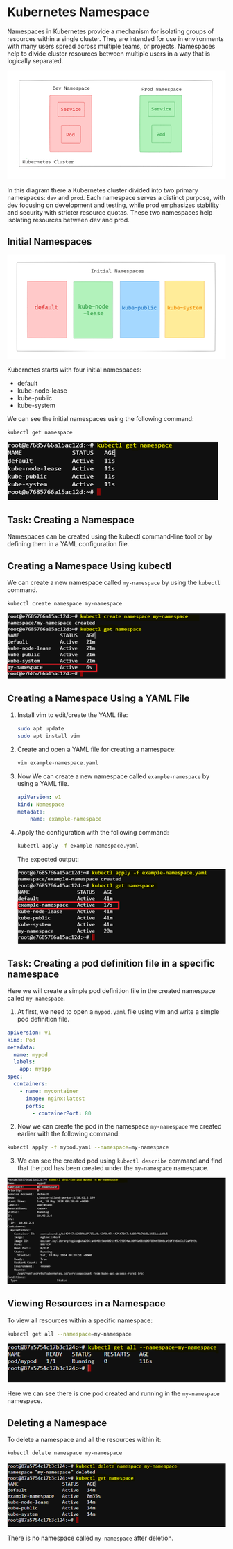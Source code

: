 # Kubernetes Namespace

Namespaces in Kubernetes provide a mechanism for isolating groups of resources within a single cluster. They are intended for use in environments with many users spread across multiple teams, or projects. Namespaces help to divide cluster resources between multiple users in a way that is logically separated.

![alt text](./images/Namespace-01.PNG)

In this diagram there a Kubernetes cluster divided into two primary namespaces: ``dev`` and ``prod``. Each namespace serves a distinct purpose, with dev focusing on development and testing, while prod emphasizes stability and security with stricter resource quotas. These two namespaces help isolating resources between dev and prod. 

## Initial Namespaces

![alt text](./images/Namespace-03.PNG)

Kubernetes starts with four initial namespaces:
-   default
-   kube-node-lease
-   kube-public
-   kube-system

We can see the initial namespaces using the following command:

```bash
kubectl get namespace
```

![alt text](./images/Namespace-02.PNG)

## Task: Creating a Namespace

Namespaces can be created using the kubectl command-line tool or by defining them in a YAML configuration file.

## Creating a Namespace Using kubectl

We can create a new namespace called ``my-namespace`` by using the ``kubectl`` command.

```bash
kubectl create namespace my-namespace
```

![alt text](./images/Namespace-04.png)

## Creating a Namespace Using a YAML File

1. Install vim to edit/create the YAML file:
    ```bash
    sudo apt update
    sudo apt install vim
    ```

2. Create and open a YAML file for creating a namespace:
    ```bash
    vim example-namespace.yaml
    ```

3. Now We can create a new namespace called ``example-namespace`` by using a   YAML file.

    ```yaml
    apiVersion: v1
    kind: Namespace
    metadata:
        name: example-namespace
    ```

4. Apply the configuration with the following command:

    ```bash
    kubectl apply -f example-namespace.yaml
    ```

    The expected output:

    ![alt text](./images/Namespace-05.png)

## Task: Creating a pod definition file in a specific namespace

Here we will create a simple pod definition file in the created namespace called ``my-namespace``.

1. At first, we need to open a ``mypod.yaml`` file using vim and write a simple pod definition file.

```yaml
apiVersion: v1
kind: Pod
metadata:
  name: mypod
  labels:
    app: myapp
spec:
  containers:
    - name: mycontainer
      image: nginx:latest
      ports:
        - containerPort: 80
```

2. Now we can create the pod in the namespace ``my-namespace`` we created earlier with the following command:

```bash
kubectl apply -f mypod.yaml --namespace=my-namespace
```

3. We can see the created pod using ``kubectl describe`` command and find that the pod has been created under the ``my-namespace`` namespace.

![alt text](./images/Namespace-06.png)

## Viewing Resources in a Namespace

To view all resources within a specific namespace:

```bash
kubectl get all --namespace=my-namespace
```

![alt text](./images/Namespace-07.PNG)

Here we can see there is one pod created and running in the ``my-namespace`` namespace.

## Deleting a Namespace

To delete a namespace and all the resources within it:

```bash
kubectl delete namespace my-namespace
```
![alt text](./images/Namespace-08.PNG)

There is no namespace called ``my-namespace`` after deletion.




    


